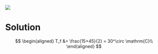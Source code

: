 ![](!imgdir/f9d52af512154c914e9e751d07acdce856e09e13.png)

# Solution

$$
\begin{aligned}
    T_f &= \frac{15+45}{2} = 30^\circ \mathrm{C}\\
\end{aligned}
$$

